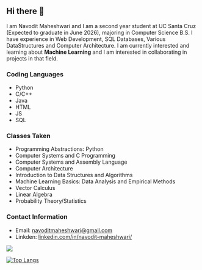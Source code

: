 ## Hi there 👋
I am Navodit Maheshwari and I am a second year student at UC Santa Cruz (Expected to graduate in June 2026), majoring in Computer Science B.S. I have experience in Web Development, SQL Databases, Various DataStructures and Computer Architecture. I am currently interested and learning about **Machine Learning** and I am interested in collaborating in projects in that field.

### Coding Languages
- Python
- C/C++
- Java
- HTML
- JS
- SQL

### Classes Taken
- Programming Abstractions: Python
- Computer Systems and C Programming
- Computer Systems and Assembly Language
- Computer Architecture 
- Introduction to Data Structures and Algorithms
- Machine Learning Basics: Data Analysis and Empirical Methods
- Vector Calculus
- Linear Algebra
- Probability Theory/Statistics  

### Contact Information
- Email: [navoditmaheshwari@gmail.com](navoditmaheshwari@gmail.com)
- Linkden: [linkedin.com/in/navodit-maheshwari/](https://www.linkedin.com/in/navodit-maheshwari/)


<img src= "https://github-readme-stats.vercel.app/api?username=Navodit1603&&show_icons=true&title_color=ffffff&icon_color=bb2acf&text_color=daf7dc&bg_color=151515">

[![Top Langs](https://github-readme-stats.vercel.app/api/top-langs/?username=Navodit1603)](https://github.com/Navodit1603/github-readme-stats)
